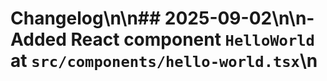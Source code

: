 # Changelog\n\n## 2025-09-02\n\n- Added React component `HelloWorld` at `src/components/hello-world.tsx`\n